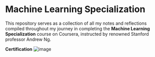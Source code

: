 # Machine Learning Specialization
This repository serves as a collection of all my notes and reflections compiled throughout my journey in completing the **Machine Learning Specialization** course on Coursera, instructed by renowned Stanford professor Andrew Ng.

**Certification**
![image](https://user-images.githubusercontent.com/92411137/212409990-abc27fc7-9bd3-4342-a784-f20dbe464698.png)

